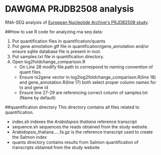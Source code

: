 # DAWGMA PRJDB2508 analysis

RNA-SEQ analysis of [European Nucleotide Archive's PRJDB2508 study](https://www.ebi.ac.uk/ena/data/view/PRJDB2508).

##How to use R code for analyzing rna seq data:
1. Put quantification files in quantification/quants
2. Put gene annotation gtf file in quantification/gene_annotation and/or ensure
sqlite database file is present in root.
3. Put samples.txt file in quantification directory.
4. Open log2foldchange_comparison.R
    - On Line 28 modify file.path to correspond to naming convention of quant
  files.
    - Ensure tx2gene vector in log2log2foldchange_comparison.R(line 18) and
  gene_annotation.R(line 17) both select proper column names for tx and gene id
    - Ensure line 27-29 are referencing correct column of samples.txt
  (Name by default)


##quantification directory
This directory contains all files related to quantification.

- index.sh indexes the *Arabidopsis thaliana* reference transcript
- sequence.sh sequences the reads obtained from the study website.
- Arabidopsis_thaliana.....fa.gz is the reference transcript used to create the Salmon index
- quants directory contains results from Salmon quantification of transcripts obtained from the study website
